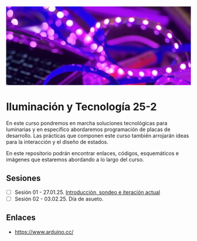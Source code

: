 ![banner](./img/banner.jpg)

# Iluminación y Tecnología 25-2

En este curso pondremos en marcha soluciones tecnológicas para luminarias y en específico abordaremos programación de placas de desarrollo. Las prácticas que componen este curso también arrojarán ideas para la interacción y el diseño de estados.

En este repositorio podrán encontrar enlaces, códigos, esquemáticos e imágenes que estaremos abordando a lo largo del curso. 

## Sesiones 

- [ ] Sesión 01 - 27.01.25. [Introducción, sondeo e iteración actual](./s01/s01.md)
- [ ] Sesión 02 - 03.02.25. Día de asueto. 

## Enlaces

- https://www.arduino.cc/